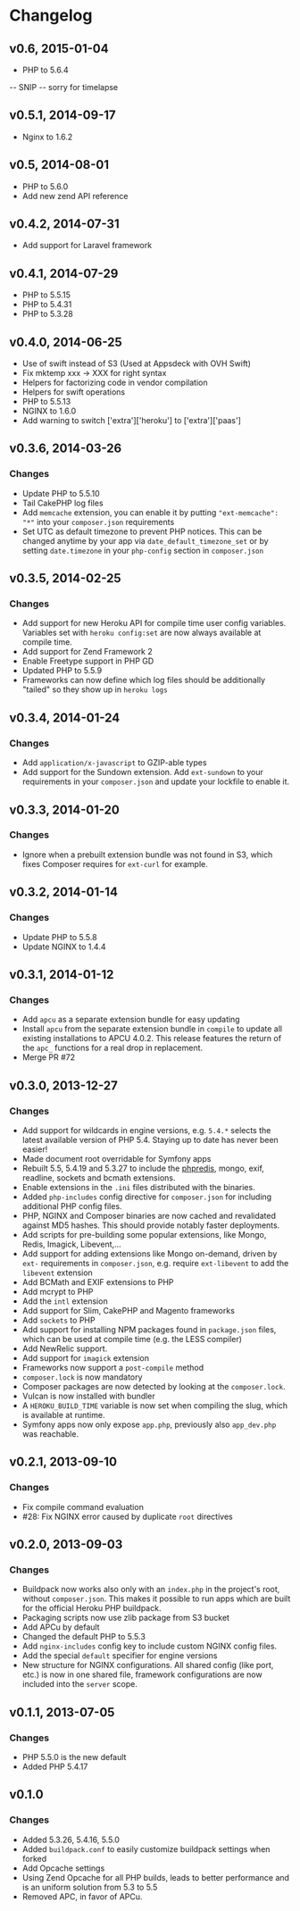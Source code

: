 # Changelog

## v0.6, 2015-01-04

 * PHP to 5.6.4

-- SNIP -- sorry for timelapse

## v0.5.1, 2014-09-17

 * Nginx to 1.6.2

## v0.5, 2014-08-01

 * PHP to 5.6.0
 * Add new zend API reference

## v0.4.2, 2014-07-31

 * Add support for Laravel framework

## v0.4.1, 2014-07-29

 * PHP to 5.5.15
 * PHP to 5.4.31
 * PHP to 5.3.28

## v0.4.0, 2014-06-25

* Use of swift instead of S3 (Used at Appsdeck with OVH Swift)
* Fix mktemp xxx → XXX for right syntax
* Helpers for factorizing code in vendor compilation
* Helpers for swift operations
* PHP to 5.5.13
* NGINX to 1.6.0
* Add warning to switch ['extra']['heroku'] to ['extra']['paas']

## v0.3.6, 2014-03-26

### Changes

* Update PHP to 5.5.10
* Tail CakePHP log files
* Add `memcache` extension, you can enable it by putting
  `"ext-memcache": "*"` into your `composer.json` requirements
* Set UTC as default timezone to prevent PHP notices. This can be
  changed anytime by your app via `date_default_timezone_set` or by
  setting `date.timezone` in your `php-config` section in
  `composer.json`

## v0.3.5, 2014-02-25

### Changes

* Add support for new Heroku API for compile time user config variables.
  Variables set with `heroku config:set` are now always available at
  compile time.
* Add support for Zend Framework 2
* Enable Freetype support in PHP GD
* Updated PHP to 5.5.9
* Frameworks can now define which log files should be additionally
  "tailed" so they show up in `heroku logs`

## v0.3.4, 2014-01-24

### Changes

* Add `application/x-javascript` to GZIP-able types
* Add support for the Sundown extension. Add `ext-sundown` to your
  requirements in your `composer.json` and update your lockfile to enable it.

## v0.3.3, 2014-01-20

### Changes

* Ignore when a prebuilt extension bundle was not found in S3, which
  fixes Composer requires for `ext-curl` for example.

## v0.3.2, 2014-01-14

### Changes

* Update PHP to 5.5.8
* Update NGINX to 1.4.4

## v0.3.1, 2014-01-12

### Changes

* Add `apcu` as a separate extension bundle for easy updating
* Install `apcu` from the separate extension bundle in `compile` to
  update all existing installations to APCU 4.0.2. This release features
  the return of the `apc_` functions for a real drop in replacement.
* Merge PR #72

## v0.3.0, 2013-12-27

### Changes

* Add support for wildcards in engine versions, e.g. `5.4.*` selects the
  latest available version of PHP 5.4. Staying up to date has never been easier!
* Made document root overridable for Symfony apps
* Rebuilt 5.5, 5.4.19 and 5.3.27 to include the [phpredis][], mongo, exif,
  readline, sockets and bcmath extensions.
* Enable extensions in the `.ini` files distributed with the binaries.
* Added `php-includes` config directive for `composer.json` for
  including additional PHP config files.
* PHP, NGINX and Composer binaries are now cached and revalidated
  against MD5 hashes. This should provide notably faster deployments.
* Add scripts for pre-building some popular extensions, like Mongo, Redis,
Imagick, Libevent,…
* Add support for adding extensions like Mongo on-demand, driven by
  `ext-` requirements in `composer.json`, e.g. require `ext-libevent` to
  add the `libevent` extension
* Add BCMath and EXIF extensions to PHP
* Add mcrypt to PHP
* Add the `intl` extension
* Add support for Slim, CakePHP and Magento frameworks
* Add `sockets` to PHP
* Add support for installing NPM packages found in `package.json` files,
  which can be used at compile time (e.g. the LESS compiler)
* Add NewRelic support.
* Add support for `imagick` extension
* Frameworks now support a `post-compile` method
* `composer.lock` is now mandatory
* Composer packages are now detected by looking at the `composer.lock`.
* Vulcan is now installed with bundler
* A `HEROKU_BUILD_TIME` variable is now set when compiling the slug,
  which is available at runtime.
* Symfony apps now only expose `app.php`, previously also `app_dev.php`
  was reachable.

[phpredis]: http://github.com/nicolasff/phpredis

## v0.2.1, 2013-09-10

### Changes

* Fix compile command evaluation
* #28: Fix NGINX error caused by duplicate `root` directives

## v0.2.0, 2013-09-03

### Changes

* Buildpack now works also only with an `index.php` in the project's
  root, without `composer.json`. This makes it possible to run apps
  which are built for the official Heroku PHP buildpack.
* Packaging scripts now use zlib package from S3 bucket
* Add APCu by default
* Changed the default PHP to 5.5.3
* Add `nginx-includes` config key to include custom NGINX config files.
* Add the special `default` specifier for engine versions
* New structure for NGINX configurations. All shared config (like port,
  etc.) is now in one shared file, framework configurations are now
  included into the `server` scope.

## v0.1.1, 2013-07-05

### Changes

* PHP 5.5.0 is the new default
* Added PHP 5.4.17

## v0.1.0

### Changes

* Added 5.3.26, 5.4.16, 5.5.0
* Added `buildpack.conf` to easily customize buildpack settings when
  forked
* Add Opcache settings
* Using Zend Opcache for all PHP builds, leads to better performance and
  is an uniform solution from 5.3 to 5.5
* Removed APC, in favor of APCu.
